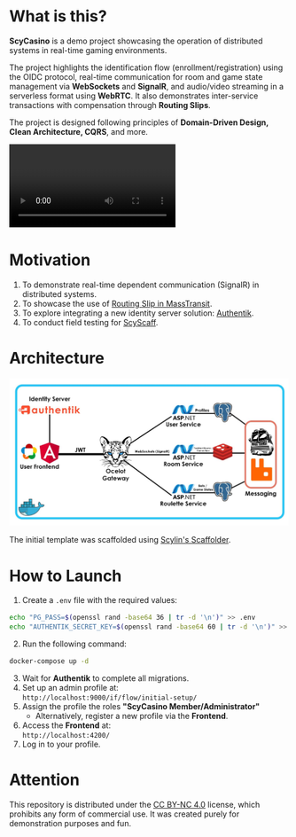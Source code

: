 # What is this?

**ScyCasino** is a demo project showcasing the operation of distributed systems in real-time gaming environments.

The project highlights the identification flow (enrollment/registration) using the OIDC protocol, real-time communication for room and game state management via **WebSockets** and **SignalR**, and audio/video streaming in a serverless format using **WebRTC**. It also demonstrates inter-service transactions with compensation through **Routing Slips**.

The project is designed following principles of **Domain-Driven Design, Clean Architecture, CQRS**, and more.

![Demonstration](/Demonstration/demonstration.mp4)

# Motivation

1. To demonstrate real-time dependent communication (SignalR) in distributed systems.
2. To showcase the use of [Routing Slip in MassTransit](https://masstransit.io/documentation/concepts/routing-slips).
3. To explore integrating a new identity server solution: [Authentik](https://github.com/goauthentik/authentik/).
4. To conduct field testing for [ScyScaff](https://github.com/Scylin232/scyscaff).

# Architecture

![Architecture](/Demonstration/architecture.jpg)

The initial template was scaffolded using [Scylin's Scaffolder](https://github.com/Scylin232/scyscaff).

# How to Launch

1. Create a `.env` file with the required values:
```bash
echo "PG_PASS=$(openssl rand -base64 36 | tr -d '\n')" >> .env
echo "AUTHENTIK_SECRET_KEY=$(openssl rand -base64 60 | tr -d '\n')" >> .env
```
2. Run the following command:
```bash
docker-compose up -d
```
3. Wait for **Authentik** to complete all migrations.
4. Set up an admin profile at:  
   ```http://localhost:9000/if/flow/initial-setup/```
5. Assign the profile the roles **"ScyCasino Member/Administrator"**  
   - Alternatively, register a new profile via the **Frontend**.
6. Access the **Frontend** at:  
   ```http://localhost:4200/```
7. Log in to your profile.

# Attention

This repository is distributed under the [CC BY-NC 4.0](https://creativecommons.org/licenses/by-nc/4.0/deed.en) license, which prohibits any form of commercial use. It was created purely for demonstration purposes and fun.